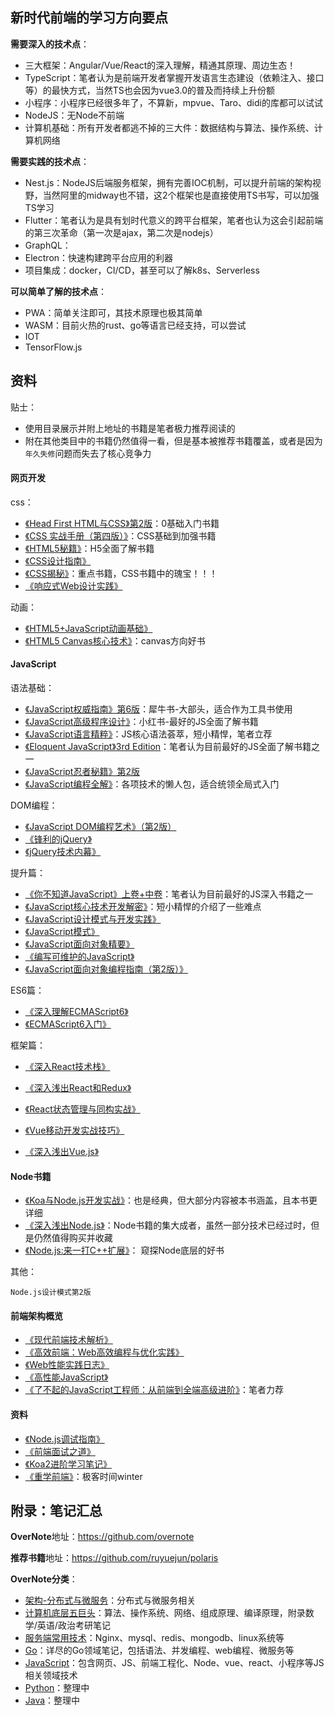 ## 新时代前端的学习方向要点

**需要深入的技术点**：
- 三大框架：Angular/Vue/React的深入理解，精通其原理、周边生态！
- TypeScript：笔者认为是前端开发者掌握开发语言生态建设（依赖注入、接口等）的最快方式，当然TS也会因为vue3.0的普及而持续上升份额
- 小程序：小程序已经很多年了，不算新，mpvue、Taro、didi的库都可以试试
- NodeJS：无Node不前端
- 计算机基础：所有开发者都逃不掉的三大件：数据结构与算法、操作系统、计算机网络

**需要实践的技术点**：
- Nest.js：NodeJS后端服务框架，拥有完善IOC机制，可以提升前端的架构视野，当然阿里的midway也不错，这2个框架也是直接使用TS书写，可以加强TS学习
- Flutter：笔者认为是具有划时代意义的跨平台框架，笔者也认为这会引起前端的第三次革命（第一次是ajax，第二次是nodejs）
- GraphQL：
- Electron：快速构建跨平台应用的利器
- 项目集成：docker，CI/CD，甚至可以了解k8s、Serverless

**可以简单了解的技术点**：
- PWA：简单关注即可，其技术原理也极其简单
- WASM：目前火热的rust、go等语言已经支持，可以尝试
- IOT
- TensorFlow.js

## 资料

贴士：
- 使用目录展示并附上地址的书籍是笔者极力推荐阅读的
- 附在其他类目中的书籍仍然值得一看，但是基本被推荐书籍覆盖，或者是因为`年久失修`问题而失去了核心竞争力 

#### 网页开发

css：
- [《Head First HTML与CSS》第2版](https://book.douban.com/subject/25752357/)：0基础入门书籍
- [《CSS 实战手册（第四版）》](https://book.douban.com/subject/26898555/)：CSS基础到加强书籍
- [《HTML5秘籍》](https://book.douban.com/subject/11610880/)：H5全面了解书籍
- [《CSS设计指南》](https://book.douban.com/subject/23123255/)
- [《CSS揭秘》](https://book.douban.com/subject/26745943/)：重点书籍，CSS书籍中的瑰宝！！！
- [《响应式Web设计实践》](https://book.douban.com/subject/21263576/)

动画：
- [《HTML5+JavaScript动画基础》](https://book.douban.com/subject/24744218/)
- [《HTML5 Canvas核心技术》](https://book.douban.com/subject/24533314/)：canvas方向好书


#### JavaScript

语法基础：
- [《JavaScript权威指南》第6版](https://book.douban.com/subject/10549733/)：犀牛书-大部头，适合作为工具书使用
- [《JavaScript高级程序设计》](https://book.douban.com/subject/10546125/)：小红书-最好的JS全面了解书籍
- [《JavaScript语言精粹》](https://book.douban.com/subject/11874748/)：JS核心语法荟萃，短小精悍，笔者立荐
- [《Eloquent JavaScript》3rd Edition](https://book.douban.com/subject/30275136/)：笔者认为目前最好的JS全面了解书籍之一
- [《JavaScript忍者秘籍》第2版](https://book.douban.com/subject/30143702/)
- [《JavaScript编程全解》](https://book.douban.com/subject/25767719/)：各项技术的懒人包，适合统领全局式入门

DOM编程：
- [《JavaScript DOM编程艺术》（第2版）](https://book.douban.com/subject/6038371/)
- [《锋利的jQuery》](https://book.douban.com/subject/10792216/)
- [《jQuery技术内幕》](https://book.douban.com/subject/25823709/)

提升篇：
- [《你不知道JavaScript》上卷+中卷](https://book.douban.com/subject/26351021/)：笔者认为目前最好的JS深入书籍之一
- [《JavaScript核心技术开发解密》](https://book.douban.com/subject/30190189/)：短小精悍的介绍了一些难点
- [《JavaScript设计模式与开发实践》](https://book.douban.com/subject/26382780/)
- [《JavaScript模式》](https://book.douban.com/subject/11506062/)
- [《JavaScript面向对象精要》](https://book.douban.com/subject/26352658/)
- [《编写可维护的JavaScript》](https://book.douban.com/subject/21792530/)
- [《JavaScript面向对象编程指南（第2版）》](https://book.douban.com/subject/26302623/)

ES6篇：
- [《深入理解ECMAScript6》](https://book.douban.com/subject/27072230/)
- [《ECMAScript6入门》](https://book.douban.com/subject/25966265/)

框架篇：
- [《深入React技术栈》](https://book.douban.com/subject/26918038/)
- [《深入浅出React和Redux》](https://book.douban.com/subject/27033213/)
- [《React状态管理与同构实战》](https://book.douban.com/subject/30290509/)

- [《Vue移动开发实战技巧》](https://book.douban.com/subject/27662351/)
- [《深入浅出Vue.js》](https://book.douban.com/subject/32581281/)


#### Node书籍

- [《Koa与Node.js开发实战》](https://book.douban.com/subject/30404722/)：也是经典，但大部分内容被本书涵盖，且本书更详细
- [《深入浅出Node.js》](https://book.douban.com/subject/25768396/)：Node书籍的集大成者，虽然一部分技术已经过时，但是仍然值得购买并收藏
- [《Node.js:来一打C++扩展》](https://book.douban.com/subject/30247892/)： 窥探Node底层的好书

其他：
```
Node.js设计模式第2版
```

#### 前端架构概览

- [《现代前端技术解析》](https://book.douban.com/subject/27021790/)
- [《高效前端：Web高效编程与优化实践》](https://book.douban.com/subject/30170670/)
- [《Web性能实践日志》](https://book.douban.com/subject/25891125/)
- [《高性能JavaScript》](https://book.douban.com/subject/5362856/)
- [《了不起的JavaScript工程师：从前端到全端高级进阶》](https://book.douban.com/subject/34788884/)：笔者力荐

#### 资料

- [《Node.js调试指南》 ](https://github.com/nswbmw/node-in-debugging)
- [《前端面试之道》](https://yuchengkai.cn/docs/frontend/ )
- [《Koa2进阶学习笔记》](https://chenshenhai.github.io/koa2-note/)
- [《重学前端》]()：极客时间winter

## 附录：笔记汇总

**OverNote**地址：https://github.com/overnote   

**推荐书籍**地址：https://github.com/ruyuejun/polaris  

**OverNote分类**：  
- [架构-分布式与微服务](https://github.com/overnote/architecture/)：分布式与微服务相关
- [计算机底层五巨头](https://github.com/overnote/fivex)：算法、操作系统、网络、组成原理、编译原理，附录数学/英语/政治考研笔记
- [服务端常用技术](https://github.com/overnote/serverside)：Nginx、mysql、redis、mongodb、linux系统等
- [Go](https://github.com/overnote/golang)：详尽的Go领域笔记，包括语法、并发编程、web编程、微服务等
- [JavaScript](https://github.com/overnote/javascript)：包含网页、JS、前端工程化、Node、vue、react、小程序等JS相关领域技术
- [Python](https://github.com/overnote/python)：整理中
- [Java](https://github.com/overnote/java)：整理中